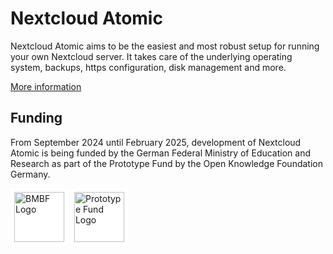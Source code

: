 # Nextcloud Atomic

Nextcloud Atomic aims to be the easiest and most robust setup for running your own Nextcloud server. It takes care of the underlying operating system, backups, https configuration, disk management and more.

[More information](https://nextcloudatomic.com)

## Funding

From September 2024 until February 2025, development of Nextcloud Atomic is being funded by the German Federal Ministry of Education and Research as part of the Prototype Fund by the Open Knowledge Foundation Germany.

<img height=80 style="padding: 6px; background-color: white; border-radius: 5px;" alt="BMBF Logo" src="https://nextcloudatomic.com/funding/bmbf_logo.svg">
<img height="80" style="padding: 6px; background-color: white; border-radius: 5px;" alt="Prototype Fund Logo" src="https://nextcloudatomic.com/funding/prototypefund_logo.png">
